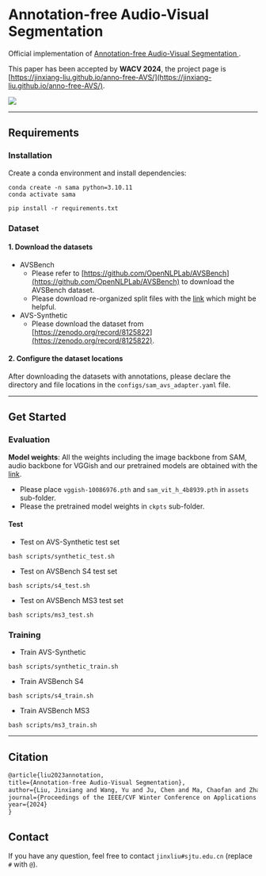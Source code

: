 # Annotation-free Audio-Visual Segmentation
Official implementation of  [Annotation-free Audio-Visual Segmentation
](https://arxiv.org/pdf/2305.11019v3.pdf).

This paper has been accepted by **WACV 2024**, the project page is [https://jinxiang-liu.github.io/anno-free-AVS/](https://jinxiang-liu.github.io/anno-free-AVS/).

![](assets/pipeline.png)

******************
## Requirements
### Installation
Create a conda environment and install dependencies:
```shell
conda create -n sama python=3.10.11
conda activate sama

pip install -r requirements.txt
```

### Dataset
#### 1. Download the datasets 
- AVSBench
    - Please refer to [https://github.com/OpenNLPLab/AVSBench](https://github.com/OpenNLPLab/AVSBench) to download the AVSBench dataset.
    - Please download re-organized split files with the [link](https://sjtueducn-my.sharepoint.com/:f:/g/personal/jinxliu_sjtu_edu_cn/Er7zTMpltupFjmbvaVYMKzQBeEhmJSzvv3hpSqPyNAQOPg?e=7vrIHc) which might be helpful.
- AVS-Synthetic
    - Please download the dataset from [https://zenodo.org/record/8125822](https://zenodo.org/record/8125822).

#### 2. Configure the dataset locations
After downloading the datasets with annotations, please declare the directory and file locations in the `configs/sam_avs_adapter.yaml` file.

*****************
## Get Started
### Evaluation
**Model weights**: All the weights including the image backbone from SAM, audio backbone for VGGish and our pretrained models are obtained with the [link](https://sjtueducn-my.sharepoint.com/personal/jinxliu_sjtu_edu_cn/_layouts/15/onedrive.aspx?ga=1&id=%2Fpersonal%2Fjinxliu%5Fsjtu%5Fedu%5Fcn%2FDocuments%2Fshare%2FSAMA%2DAVS).
- Please place `vggish-10086976.pth` and `sam_vit_h_4b8939.pth` in `assets` sub-folder.
- Please the pretrained model weights in `ckpts` sub-folder.

#### Test
- Test on AVS-Synthetic test set
```shell
bash scripts/synthetic_test.sh
```

- Test on AVSBench S4 test set
```shell
bash scripts/s4_test.sh
```



- Test on AVSBench MS3 test set
```shell
bash scripts/ms3_test.sh
```



### Training
- Train AVS-Synthetic
```shell
bash scripts/synthetic_train.sh
```
- Train AVSBench S4
```shell
bash scripts/s4_train.sh
```

- Train AVSBench MS3
```shell
bash scripts/ms3_train.sh
```



***********
## Citation
```txt
@article{liu2023annotation,
title={Annotation-free Audio-Visual Segmentation},
author={Liu, Jinxiang and Wang, Yu and Ju, Chen and Ma, Chaofan and Zhang, Ya and Xie, Weidi},
journal={Proceedings of the IEEE/CVF Winter Conference on Applications of Computer Vision},
year={2024}
}
```

## Contact
If you have any question, feel free to contact `jinxliu#sjtu.edu.cn` (replace `#` with `@`).